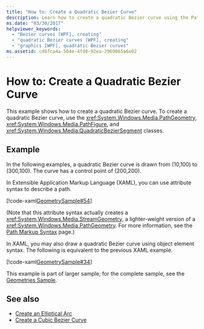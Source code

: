 ```yaml
---
title: "How to: Create a Quadratic Bezier Curve"
description: Learn how to create a quadratic Bezier curve using the PathGeometry, the PathFigure, and the QuadraticBezierSegment classes.
ms.date: "03/30/2017"
helpviewer_keywords: 
  - "Bezier curves [WPF], creating"
  - "quadratic Bezier curves [WPF], creating"
  - "graphics [WPF], quadratic Bezier curves"
ms.assetid: cd8fca4a-504e-4fd8-92ea-2969065a6e02
---
```

# How to: Create a Quadratic Bezier Curve

This example shows how to create a quadratic Bezier curve.  To create a quadratic Bezier curve, use the <xref:System.Windows.Media.PathGeometry>, <xref:System.Windows.Media.PathFigure>, and <xref:System.Windows.Media.QuadraticBezierSegment> classes.  
  
## Example  

 In the following examples, a quadratic Bezier curve is drawn from (10,100) to (300,100). The curve has a control point of (200,200).  

 In Extensible Application Markup Language (XAML), you can use attribute syntax to describe a path.  
  
 [!code-xaml[GeometrySample#54](~/samples/snippets/csharp/VS_Snippets_Wpf/GeometrySample/CS/geometryattributesyntaxexample.xaml#54)]  

 (Note that this attribute syntax actually creates a <xref:System.Windows.Media.StreamGeometry>, a lighter-weight version of a <xref:System.Windows.Media.PathGeometry>. For more information, see the [Path Markup Syntax](path-markup-syntax.md) page.)  
  
 In XAML, you may also draw a quadratic Bezier curve using object element syntax. The following is equivalent to the previous XAML example.  
  
 [!code-xaml[GeometrySample#34](~/samples/snippets/csharp/VS_Snippets_Wpf/GeometrySample/CS/pathgeometryexample.xaml#34)]  
  
 This example is part of larger sample; for the complete sample, see the [Geometries Sample](https://github.com/Microsoft/WPF-Samples/tree/master/Graphics/Geometry).  
  
## See also

- [Create an Elliptical Arc](how-to-create-an-elliptical-arc.md)
- [Create a Cubic Bezier Curve](how-to-create-a-cubic-bezier-curve.md)
